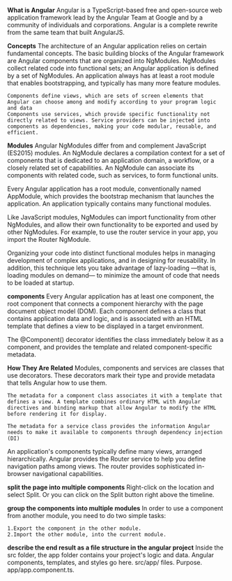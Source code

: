 **What is Angular**
Angular is a TypeScript-based free and open-source web application framework lead by the Angular Team at Google and by a community of individuals and corporations. Angular is a complete rewrite from the same team that built AngularJS. 

**Concepts**
The architecture of an Angular application relies on certain fundamental concepts. The basic building blocks of the Angular framework are Angular components that are organized into NgModules. NgModules collect related code into functional sets; an Angular application is defined by a set of NgModules. An application always has at least a root module that enables bootstrapping, and typically has many more feature modules.

    Components define views, which are sets of screen elements that Angular can choose among and modify according to your program logic and data
    Components use services, which provide specific functionality not directly related to views. Service providers can be injected into components as dependencies, making your code modular, reusable, and efficient.

**Modules**
Angular NgModules differ from and complement JavaScript (ES2015) modules. An NgModule declares a compilation context for a set of components that is dedicated to an application domain, a workflow, or a closely related set of capabilities. An NgModule can associate its components with related code, such as services, to form functional units.

Every Angular application has a root module, conventionally named AppModule, which provides the bootstrap mechanism that launches the application. An application typically contains many functional modules.

Like JavaScript modules, NgModules can import functionality from other NgModules, and allow their own functionality to be exported and used by other NgModules. For example, to use the router service in your app, you import the Router NgModule.

Organizing your code into distinct functional modules helps in managing development of complex applications, and in designing for reusability. In addition, this technique lets you take advantage of lazy-loading —that is, loading modules on demand— to minimize the amount of code that needs to be loaded at startup.

**components**
Every Angular application has at least one component, the root component that connects a component hierarchy with the page document object model (DOM). Each component defines a class that contains application data and logic, and is associated with an HTML template that defines a view to be displayed in a target environment.

The @Component() decorator identifies the class immediately below it as a component, and provides the template and related component-specific metadata.

**How They Are Related**
Modules, components and services are classes that use decorators. These decorators mark their type and provide metadata that tells Angular how to use them.

    The metadata for a component class associates it with a template that defines a view. A template combines ordinary HTML with Angular directives and binding markup that allow Angular to modify the HTML before rendering it for display.

    The metadata for a service class provides the information Angular needs to make it available to components through dependency injection (DI)

An application's components typically define many views, arranged hierarchically. Angular provides the Router service to help you define navigation paths among views. The router provides sophisticated in-browser navigational capabilities.

**split the page into multiple components**
Right-click on the location and select Split. Or you can click on the Split button right above the timeline.

**group the components into multiple modules**
In order to use a component from another module, you need to do two simple tasks:

    1.Export the component in the other module.
    2.Import the other module, into the current module.
    
**describe the end result as a file structure in the angular project**
Inside the src folder, the app folder contains your project's logic and data. Angular components, templates, and styles go here. src/app/ files. Purpose. app/app.component.ts.
